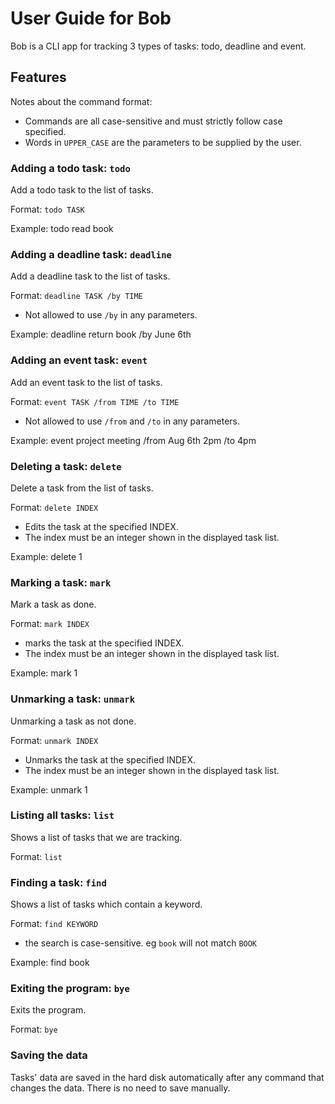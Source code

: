 # User Guide for Bob
Bob is a CLI app for tracking 3 types of tasks: todo, deadline and event.


## Features 

Notes about the command format:

- Commands are all case-sensitive and must strictly follow case specified.
- Words in `UPPER_CASE` are the parameters to be supplied by the user.


### Adding a todo task: `todo`
Add a todo task to the list of tasks.

Format: `todo TASK` 

Example: todo read book 


### Adding a deadline task: `deadline`
Add a deadline task to the list of tasks.

Format: `deadline TASK /by TIME`
- Not allowed to use `/by` in any parameters. 

Example: deadline return book /by June 6th



### Adding an event task: `event`
Add an event task to the list of tasks.

Format: `event TASK /from TIME /to TIME`
- Not allowed to use `/from` and `/to` in any parameters.

Example: event project meeting /from Aug 6th 2pm /to 4pm



### Deleting a task: `delete`
Delete a task from the list of tasks.

Format: `delete INDEX`
- Edits the task at the specified INDEX. 
- The index must be an integer shown in the displayed task list.

Example: delete 1


### Marking a task: `mark`
Mark a task as done.

Format: `mark INDEX`
- marks the task at the specified INDEX.
- The index must be an integer shown in the displayed task list.

Example: mark 1

### Unmarking a task: `unmark`
Unmarking a task as not done.

Format: `unmark INDEX`
- Unmarks the task at the specified INDEX.
- The index must be an integer shown in the displayed task list.

Example: unmark 1


### Listing all tasks: `list`
Shows a list of tasks that we are tracking.

Format: `list`


### Finding a task: `find`
Shows a list of tasks which contain a keyword.

Format: `find KEYWORD`
- the search is case-sensitive. eg `book` will not match `BOOK`


Example: find book


### Exiting the program: `bye`
Exits the program.

Format: `bye`


### Saving the data
Tasks' data are saved in the hard disk automatically after any command that changes the data. There is no need to save manually.



